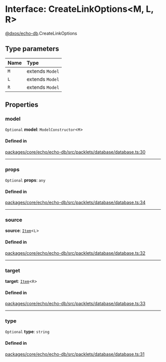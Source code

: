 # Interface: CreateLinkOptions<M, L, R\>

[@dxos/echo-db](../modules/dxos_echo_db.md).CreateLinkOptions

## Type parameters

| Name | Type |
| :------ | :------ |
| `M` | extends `Model` |
| `L` | extends `Model` |
| `R` | extends `Model` |

## Properties

### model

 `Optional` **model**: `ModelConstructor`<`M`\>

#### Defined in

[packages/core/echo/echo-db/src/packlets/database/database.ts:30](https://github.com/dxos/dxos/blob/main/packages/core/echo/echo-db/src/packlets/database/database.ts#L30)

___

### props

 `Optional` **props**: `any`

#### Defined in

[packages/core/echo/echo-db/src/packlets/database/database.ts:34](https://github.com/dxos/dxos/blob/main/packages/core/echo/echo-db/src/packlets/database/database.ts#L34)

___

### source

 **source**: [`Item`](../classes/dxos_echo_db.Item.md)<`L`\>

#### Defined in

[packages/core/echo/echo-db/src/packlets/database/database.ts:32](https://github.com/dxos/dxos/blob/main/packages/core/echo/echo-db/src/packlets/database/database.ts#L32)

___

### target

 **target**: [`Item`](../classes/dxos_echo_db.Item.md)<`R`\>

#### Defined in

[packages/core/echo/echo-db/src/packlets/database/database.ts:33](https://github.com/dxos/dxos/blob/main/packages/core/echo/echo-db/src/packlets/database/database.ts#L33)

___

### type

 `Optional` **type**: `string`

#### Defined in

[packages/core/echo/echo-db/src/packlets/database/database.ts:31](https://github.com/dxos/dxos/blob/main/packages/core/echo/echo-db/src/packlets/database/database.ts#L31)
